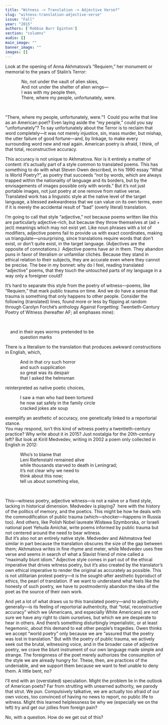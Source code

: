 ```yaml
---
title: "Witness -> Translation -> Adjective Verse?"
slug: "witness-translation-adjective-verse"
issue: "Fall"
year: "2015"
authors: ['Robbie Burr Eginton']
section: "columns"
audio: []
main_image: ""
banner_image: ""
images: []
---
```

Look at the opening of Anna Akhmatova’s “Requiem,” her monument or memorial to the years of Stalin’s Terror:   
  
             No, not under the vault of alien skies,   
             And not under the shelter of alien wings—   
             I was with my people then,   
             There, where my people, unfortunately, were.   

  

 “There, where my people, unfortunately, were.”1  Could you write that line as an American poet? Even laying aside the “my people,” could you say “unfortunately”? To say unfortunately about the Terror is to reclaim that word completely—it was not merely injustice, sin, mass murder, but mishap, the utter failure of good fortune—and, by linkage, to make every surrounding word new and real again. American poetry is afraid, I think, of that total, reconstructive accuracy.

 This accuracy is not unique to Akhmatova. Nor is it entirely a matter of content: it’s actually part of a style common to translated poems. This has something to do with what Steven Owen described, in his 1990 essay “What is World Poetry?”, as poetry that succeeds “not by words, which are always trapped within the nationality of language and its borders, but by the envisagements of images possible only with words.” But it’s not just portable images, not just poetry at one remove from native verse. Translated work has a linguistic style at the native level of the target language, a blessed awkwardness that we can value on its own terms, even if it is merely the accidental result of “bad” (overly literal) translation.

 I’m going to call that style “adjective,” not because poems written like this are particularly adjective-rich, but because they throw themselves at (ad + ject) meanings which may not exist yet. Like noun phrases with a lot of modifiers, adjective poems fail to provide us with exact coordinates, making us triangulate—unsurprising, since translations require words that don’t exist, or don’t quite exist, in the target language. (Adjectives are the opposite of connotations.)  Adjective poems have air in them. They abandon puns in favor of literalism or unfamiliar clichés. Because they stand in ethical relation to their subjects, they are accurate even where they cannot be precise. The bee in my bonnet: why do I feel, reading translated “adjective” poems, that they touch the untouched parts of my language in a way only a foreigner could?

 It’s hard to separate this style from the poetry of witness—poems, like “Requiem,” that mark public trauma on time. And we do have a sense that trauma is something that only happens to other people. Consider the following (translated) lines, found more or less by flipping at random through Carolyn Forché’s anthology Against Forgetting: Twentieth-Century Poetry of Witness (hereafter AF; all emphases mine):

   

     and in their eyes worms pretended to be   
            question marks  
  
There is a literalism to the translation that produces awkward constructions in English, which,   
  
            And in that cry such horror   
            and such supplication   
            so great was its despair   
            that I asked the helmsman   
  
reinterpreted as native poetic choices,   
  
            I saw a man who had been tortured  
            he now sat safely in the family circle  
            cracked jokes ate soup   
  
exemplify an aesthetic of accuracy, one genetically linked to a reportorial stance.   
You may respond, isn’t this kind of witness poetry a twentieth-century practice? Why write about it in 2015? Just nostalgia for the 20th-century left? But look at Kirill Medvedev, writing in 2002 a poem only collected in English in 2012:   
  
            Who’s to blame that  
            Leni Riefenstahl remained alive  
            while thousands starved to death in Leningrad;   
            it’s not clear why we need to  
            think about this now;  
            tell us about something else,

  

 This—witness poetry, adjective witness—is not a naïve or a fixed style, lacking in historical dimension. Medvedev is playing7  here with the history of the politics of memory, and the poetics. This might be how he deals with the commodification of public trauma (which—shocker—happens in Russia too). And others, like Polish Nobel laureate Wisława Szymborska, or Israeli national poet Yehuda Amichai, write poems informed by public trauma but not centered around the need to bear witness.   
But it’s also not an entirely native style. Medvedev and Akhmatova feel similar in part because the translation obscures the size of the gap between them; Akhmatova writes in fine rhyme and meter, while Medvedev uses free verse and seems in search of what a Slavist friend of mine called a “maximally blunt idiom.” Adjective style comes in part out of the ethical imperative that drives witness poetry, but it’s also created by the translator’s own ethical imperative to render the original as accurately as possible. This is not utilitarian protest poetry—it is the sought-after aesthetic byproduct of ethics, the pearl of translation. If we want to understand what feels like the honesty of such poetry, we have to postmodernly abandon the idea of the poet as the source of their own work.

 And yet a lot of what draws us to this translated poetry—and to adjectivity generally—is its feeling of reportorial authenticity, that “total, reconstructive accuracy” which we (Americans, and especially White Americans) are not sure we have any right to claim ourselves, but which we are desperate to hear in others. And there’s something disturbingly imperialistic, or at least hegemonic, about this demand to eat other people’s tragedies. Owen thinks we accept “world poetry” only because we are “assured that the poetry was lost in translation.” But with the poetry of public trauma, we actively seek out the brutal, witnessing voice, and in the broader case of adjective poetry, we crave the blunt instrument of our own language made simple and strange. The foreignness of the poet merely authorizes the consumption of the style we are already hungry for. These, then, are practices of the undeniable, and we support them because we want to feel unable to deny them. A little bent, no?

 I’ll end with an (overstated) speculation. Might the problem lie in the outlook of American poets? Far from strutting with unearned authority, we parody that strut. We pun. Compulsively talkative, we are actually too afraid of our own voices, too convinced of having no news to report, no public life to witness. Might this learned helplessness be why we (especially we on the left) try and get our jollies from foreign pain?

 No, with a question. How do we get out of this?

